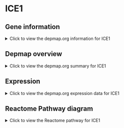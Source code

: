 <h1>ICE1</h1>

<h2>Gene information</h2>
<details>
  <summary>Click to view the depmap.org information for ICE1</summary>
  <p><a href="https://depmap.org/portal/gene/ICE1?tab=about" target="_BLANK">Open page in a new tab...</a></p>
  <iframe src="https://depmap.org/portal/gene/ICE1?tab=about" style="border:none;width:100%;height:800px"></iframe>
</details>

<h2>Depmap overview</h2>
<details>
  <summary>Click to view the depmap.org summary for ICE1</summary>
  <p><a href="https://depmap.org/portal/gene/ICE1?tab=overview" target="_BLANK">Open page in a new tab...</a></p>
  <iframe src="https://depmap.org/portal/gene/ICE1?tab=overview" style="border:none;width:100%;height:800px"></iframe>
</details>

<h2>Expression</h2>
<details>
  <summary>Click to view the depmap.org expression data for ICE1</summary>
  <p><a href="https://depmap.org/portal/gene/ICE1?tab=characterization" target="_BLANK">Open page in a new tab...</a></p>
  <iframe src="https://depmap.org/portal/gene/ICE1?tab=characterization" style="border:none;width:100%;height:800px"></iframe>
</details>



<h2>Reactome Pathway diagram</h2>
<details>
  <summary>Click to view the Reactome pathway for ICE1</summary>
  <p><a href="https://reactome.org/PathwayBrowser/#/R-HSA-6807505" target="_BLANK">Open page in a new tab...</a></p>
  <p>RNA polymerase II transcribes snRNA genes</p>
<iframe src="https://reactome.org/PathwayBrowser/#/R-HSA-6807505" style="border:none;width:100%;height:800px"></iframe>
</details>



